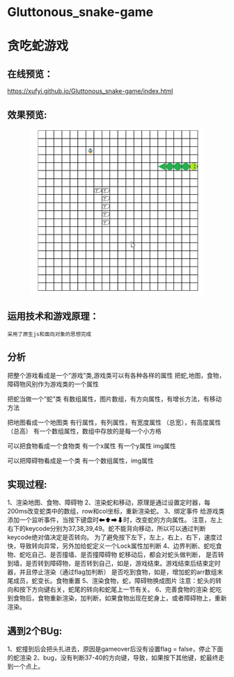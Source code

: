 # Gluttonous_snake-game
贪吃蛇游戏
=============

在线预览：
-----
https://xufyi.github.io/Gluttonous_snake-game/index.html

效果预览:
-----
<div align=center>
   <img src="https://github.com/Xufyi/Gluttonous_snake-game/blob/master/snakeGame.gif" width="400"  height="384">  
  
</div>

运用技术和游戏原理：
-----
`采用了原生js和面向对象的思想完成`

分析
-----
把整个游戏看成是一个“游戏”类,游戏类可以有各种各样的属性
把蛇,地图，食物，障碍物风别作为游戏类的一个属性

把蛇当做一个“蛇”类
有数组属性，图片数组，有方向属性，有增长方法，有移动方法

把地图看成一个地图类
有行属性，有列属性，有宽度属性 （总宽），有高度属性  （总高）
有一个数组属性，数组中存放的是每一个小方格

可以把食物看成一个食物类
有一个x属性
有一个y属性
img属性

可以把障碍物看成是一个类
有一个数组属性，img属性


实现过程:
--------
1、渲染地图、食物、障碍物
2、渲染蛇和移动，原理是通过设置定时器，每200ms改变蛇类中的数组，row和col坐标，重新渲染蛇。
3、绑定事件
   给游戏类添加一个监听事件，当按下键盘时⬅⬆➡⬇时，改变蛇的方向属性。
   注意，左上右下的keycode分别为37,38,39,49。蛇不能背向移动，所以可以通过判断keycode绝对值决定是否转向。
   为了避免按下左下，左上，右上，右下，速度过快，导致转向异常，另外加给蛇定义一个Lock属性加判断
4、边界判断、蛇吃食物、蛇吃自己、是否撞墙、是否撞障碍物
   蛇移动后，都会对蛇头做判断，
      是否转到墙，是否转到障碍物，是否转到自己，如是，游戏结束。游戏结束后结束定时器，并且停止渲染（通过flag加判断）
      是否吃到食物，如是，增加蛇的arr数组末尾成员，蛇变长。食物重置
5、渲染食物，蛇，障碍物换成图片
   注意：蛇头的转向和按下方向键右关，蛇尾的转向和蛇尾上一节有关。
6、完善食物的渲染
   蛇吃到食物后，食物重新渲染，加判断，如果食物出现在蛇身上，或者障碍物上，重新渲染。

遇到2个BUg:
----
1、蛇撞到后会把头扎进去，原因是gameover后没有设置flag = false，停止下面的蛇渲染
2、bug，没有判断37-40的方向键，导致，如果按下其他键，蛇最终走到一个点上。
